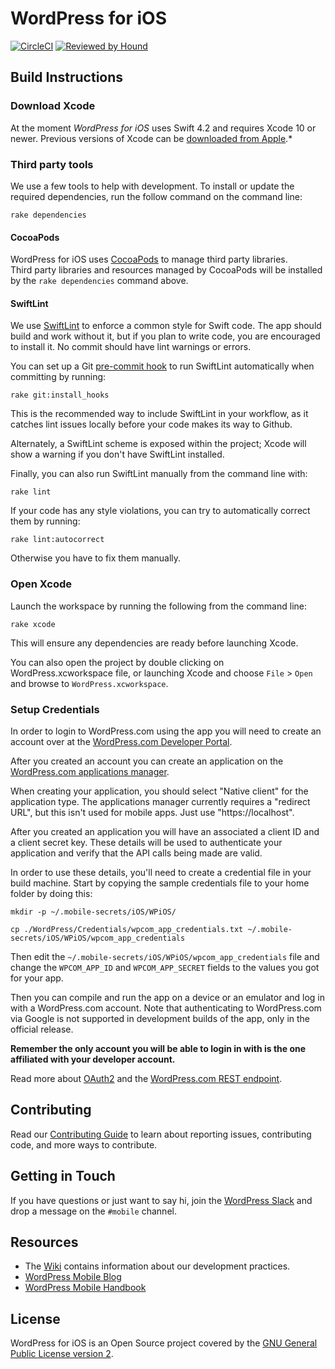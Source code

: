 # WordPress for iOS #

[![CircleCI](https://circleci.com/gh/wordpress-mobile/WordPress-iOS.svg?style=svg)](https://circleci.com/gh/wordpress-mobile/WordPress-iOS)
[![Reviewed by Hound](https://img.shields.io/badge/Reviewed_by-Hound-8E64B0.svg)](https://houndci.com)

## Build Instructions

### Download Xcode

At the moment *WordPress for iOS* uses Swift 4.2 and requires Xcode 10 or newer. Previous versions of Xcode can be [downloaded from Apple](https://developer.apple.com/downloads/index.action).*

### Third party tools

We use a few tools to help with development. To install or update the required dependencies, run the follow command on the command line:

`rake dependencies`

#### CocoaPods

WordPress for iOS uses [CocoaPods](http://cocoapods.org/) to manage third party libraries.  
Third party libraries and resources managed by CocoaPods will be installed by the `rake dependencies` command above.

#### SwiftLint

We use [SwiftLint](https://github.com/realm/SwiftLint) to enforce a common style for Swift code. The app should build and work without it, but if you plan to write code, you are encouraged to install it. No commit should have lint warnings or errors.

You can set up a Git [pre-commit hook](https://git-scm.com/book/en/v2/Customizing-Git-Git-Hooks) to run SwiftLint automatically when committing by running:

`rake git:install_hooks`

This is the recommended way to include SwiftLint in your workflow, as it catches lint issues locally before your code makes its way to Github.

Alternately, a SwiftLint scheme is exposed within the project; Xcode will show a warning if you don't have SwiftLint installed.

Finally, you can also run SwiftLint manually from the command line with:

`rake lint`

If your code has any style violations, you can try to automatically correct them by running:

`rake lint:autocorrect`

Otherwise you have to fix them manually.

### Open Xcode

Launch the workspace by running the following from the command line:

`rake xcode`

This will ensure any dependencies are ready before launching Xcode. 

You can also open the project by double clicking on WordPress.xcworkspace file, or launching Xcode and choose `File` > `Open` and browse to `WordPress.xcworkspace`.

### Setup Credentials

In order to login to WordPress.com using the app you will need to create an account over at the [WordPress.com Developer Portal](https://developer.wordpress.com).

After you created an account you can create an application on the [WordPress.com applications manager](https://developer.wordpress.com/apps/).

When creating your application, you should select "Native client" for the application type. The applications manager currently requires a "redirect URL", but this isn't used for mobile apps. Just use "https://localhost".

After you created an application you will have an associated a client ID and a client secret key. These details will be used to authenticate your application and verify that the API calls being made are valid. 

In order to use these details, you'll need to create a credential file in your build machine. Start by copying the sample credentials file to your home folder by doing this:

` mkdir -p ~/.mobile-secrets/iOS/WPiOS/ `

` cp ./WordPress/Credentials/wpcom_app_credentials.txt ~/.mobile-secrets/iOS/WPiOS/wpcom_app_credentials `

Then edit the `~/.mobile-secrets/iOS/WPiOS/wpcom_app_credentials` file and change the `WPCOM_APP_ID` and `WPCOM_APP_SECRET` fields to the values you got for your app.

Then you can compile and run the app on a device or an emulator and log in with a WordPress.com account.  Note that authenticating to WordPress.com via Google is not supported in development builds of the app, only in the official release.

**Remember the only account you will be able to login in with is the one affiliated with your developer account.** 

Read more about [OAuth2](https://developer.wordpress.com/docs/oauth2/) and the [WordPress.com REST endpoint](https://developer.wordpress.com/docs/api/).

## Contributing

Read our [Contributing Guide](CONTRIBUTING.md) to learn about reporting issues, contributing code, and more ways to contribute.

## Getting in Touch ##

If you have questions or just want to say hi, join the [WordPress Slack](https://chat.wordpress.org) and drop a message on the `#mobile` channel.

## Resources

- The [Wiki](https://github.com/wordpress-mobile/WordPress-iOS/wiki) contains information about our development practices.
- [WordPress Mobile Blog](http://make.wordpress.org/mobile)
- [WordPress Mobile Handbook](http://make.wordpress.org/mobile/handbook/)

## License

WordPress for iOS is an Open Source project covered by the [GNU General Public License version 2](LICENSE).

